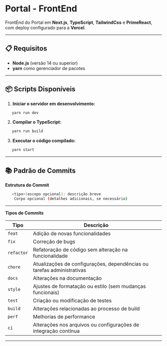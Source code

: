 # Portal - FrontEnd

FrontEnd do Portal em **Next.js**, **TypeScript**, **TailwindCss** e **PrimeReact**, com deploy configurado para a **Vercel**.

---

## 📋 Requisitos

- **Node.js** (versão 14 ou superior)
- **yarn** como gerenciador de pacotes

---

## 📦 Scripts Disponíveis

1. **Iniciar o servidor em desenvolvimento:**
```bash
   yarn run dev
```

2. **Compilar o TypeScript:**
```bash
   yarn run build
```

3. **Executar o código compilado:**
```bash
   yarn start
```
---

## 📚 Padrão de Commits

**Estrutura do Commit**
```bash
   <tipo>(escopo opcional): descrição breve
    Corpo opcional (detalhes adicionais, se necessário)
```
---

**Tipos de Commits**

| **Tipo**   | **Descrição**                                                                 |
|------------|-------------------------------------------------------------------------------|
| `feat`     | Adição de novas funcionalidades                                               |
| `fix`      | Correção de bugs                                                              |
| `refactor` | Refatoração de código sem alteração na funcionalidade                         |
| `chore`    | Atualizações de configurações, dependências ou tarefas administrativas        |
| `docs`     | Alterações na documentação                                                    |
| `style`    | Ajustes de formatação ou estilo (sem mudanças funcionais)                     |
| `test`     | Criação ou modificação de testes                                              |
| `build`    | Alterações relacionadas ao processo de build                                  |
| `perf`     | Melhorias de performance                                                      |
| `ci`       | Alterações nos arquivos ou configurações de integração contínua               |

---
